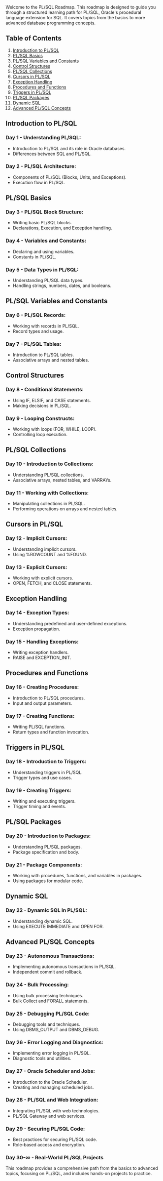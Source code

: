 Welcome to the PL/SQL Roadmap. This roadmap is designed to guide you through a structured learning path for PL/SQL, Oracle's procedural language extension for SQL. It covers topics from the basics to more advanced database programming concepts.

## **Table of Contents**

1. [Introduction to PL/SQL](#introduction-to-plsql)
2. [PL/SQL Basics](#plsql-basics)
3. [PL/SQL Variables and Constants](#plsql-variables-and-constants)
4. [Control Structures](#control-structures)
5. [PL/SQL Collections](#plsql-collections)
6. [Cursors in PL/SQL](#cursors-in-plsql)
7. [Exception Handling](#exception-handling)
8. [Procedures and Functions](#procedures-and-functions)
9. [Triggers in PL/SQL](#triggers-in-plsql)
10. [PL/SQL Packages](#plsql-packages)
11. [Dynamic SQL](#dynamic-sql)
12. [Advanced PL/SQL Concepts](#advanced-plsql-concepts)

## **Introduction to PL/SQL**

### **Day 1 - Understanding PL/SQL:**
- Introduction to PL/SQL and its role in Oracle databases.
- Differences between SQL and PL/SQL.

### **Day 2 - PL/SQL Architecture:**
- Components of PL/SQL (Blocks, Units, and Exceptions).
- Execution flow in PL/SQL.

## **PL/SQL Basics**

### **Day 3 - PL/SQL Block Structure:**
- Writing basic PL/SQL blocks.
- Declarations, Execution, and Exception handling.

### **Day 4 - Variables and Constants:**
- Declaring and using variables.
- Constants in PL/SQL.

### **Day 5 - Data Types in PL/SQL:**
- Understanding PL/SQL data types.
- Handling strings, numbers, dates, and booleans.

## **PL/SQL Variables and Constants**

### **Day 6 - PL/SQL Records:**
- Working with records in PL/SQL.
- Record types and usage.

### **Day 7 - PL/SQL Tables:**
- Introduction to PL/SQL tables.
- Associative arrays and nested tables.

## **Control Structures**

### **Day 8 - Conditional Statements:**
- Using IF, ELSIF, and CASE statements.
- Making decisions in PL/SQL.

### **Day 9 - Looping Constructs:**
- Working with loops (FOR, WHILE, LOOP).
- Controlling loop execution.

## **PL/SQL Collections**

### **Day 10 - Introduction to Collections:**
- Understanding PL/SQL collections.
- Associative arrays, nested tables, and VARRAYs.

### **Day 11 - Working with Collections:**
- Manipulating collections in PL/SQL.
- Performing operations on arrays and nested tables.

## **Cursors in PL/SQL**

### **Day 12 - Implicit Cursors:**
- Understanding implicit cursors.
- Using %ROWCOUNT and %FOUND.

### **Day 13 - Explicit Cursors:**
- Working with explicit cursors.
- OPEN, FETCH, and CLOSE statements.

## **Exception Handling**

### **Day 14 - Exception Types:**
- Understanding predefined and user-defined exceptions.
- Exception propagation.

### **Day 15 - Handling Exceptions:**
- Writing exception handlers.
- RAISE and EXCEPTION_INIT.

## **Procedures and Functions**

### **Day 16 - Creating Procedures:**
- Introduction to PL/SQL procedures.
- Input and output parameters.

### **Day 17 - Creating Functions:**
- Writing PL/SQL functions.
- Return types and function invocation.

## **Triggers in PL/SQL**

### **Day 18 - Introduction to Triggers:**
- Understanding triggers in PL/SQL.
- Trigger types and use cases.

### **Day 19 - Creating Triggers:**
- Writing and executing triggers.
- Trigger timing and events.

## **PL/SQL Packages**

### **Day 20 - Introduction to Packages:**
- Understanding PL/SQL packages.
- Package specification and body.

### **Day 21 - Package Components:**
- Working with procedures, functions, and variables in packages.
- Using packages for modular code.

## **Dynamic SQL**

### **Day 22 - Dynamic SQL in PL/SQL:**
- Understanding dynamic SQL.
- Using EXECUTE IMMEDIATE and OPEN FOR.

## **Advanced PL/SQL Concepts**

### **Day 23 - Autonomous Transactions:**
- Implementing autonomous transactions in PL/SQL.
- Independent commit and rollback.

### **Day 24 - Bulk Processing:**
- Using bulk processing techniques.
- Bulk Collect and FORALL statements.

### **Day 25 - Debugging PL/SQL Code:**
- Debugging tools and techniques.
- Using DBMS_OUTPUT and DBMS_DEBUG.

### **Day 26 - Error Logging and Diagnostics:**
- Implementing error logging in PL/SQL.
- Diagnostic tools and utilities.

### **Day 27 - Oracle Scheduler and Jobs:**
- Introduction to the Oracle Scheduler.
- Creating and managing scheduled jobs.

### **Day 28 - PL/SQL and Web Integration:**
- Integrating PL/SQL with web technologies.
- PL/SQL Gateway and web services.

### **Day 29 - Securing PL/SQL Code:**
- Best practices for securing PL/SQL code.
- Role-based access and encryption.

### **Day 30-∞ - Real-World PL/SQL Projects**

This roadmap provides a comprehensive path from the basics to advanced topics, focusing on PL/SQL, and includes hands-on projects to practice.